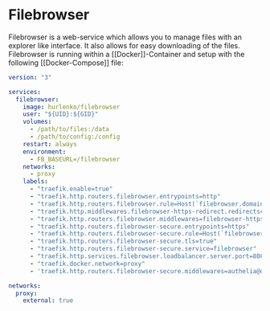 # Filebrowser

Filebrowser is a web-service which allows you to manage files with an explorer like interface. It also allows for easy downloading of the files.
Filebrowser is running within a [[Docker]]-Container and setup with the following [[Docker-Compose]] file:
```yml
version: "3"

services:
  filebrowser:
    image: hurlenko/filebrowser
    user: "${UID}:${GID}"
    volumes:
      - /path/to/files:/data
      - /path/to/config:/config
    restart: always
    environment:
      - FB_BASEURL=/filebrowser
    networks:
      - proxy
    labels:
      - "traefik.enable=true"
      - "traefik.http.routers.filebrowser.entrypoints=http"
      - "traefik.http.routers.filebrowser.rule=Host(`filebrowser.domain.com`)"
      - "traefik.http.middlewares.filebrowser-https-redirect.redirectscheme.scheme=https"
      - "traefik.http.routers.filebrowser.middlewares=filebrowser-https-redirect"
      - "traefik.http.routers.filebrowser-secure.entrypoints=https"
      - "traefik.http.routers.filebrowser-secure.rule=Host(`filebrowser.domain.com`)"
      - "traefik.http.routers.filebrowser-secure.tls=true"
      - "traefik.http.routers.filebrowser-secure.service=filebrowser"
      - "traefik.http.services.filebrowser.loadbalancer.server.port=8080"
      - "traefik.docker.network=proxy"
      - 'traefik.http.routers.filebrowser-secure.middlewares=authelia@docker'

networks:
  proxy:
    external: true
```